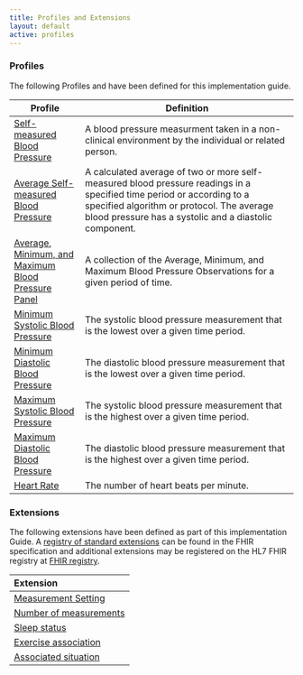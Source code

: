 ```yaml
---
title: Profiles and Extensions
layout: default
active: profiles
---
```

### Profiles

The following Profiles and have been defined for this implementation guide.

<div>
	<table class="grid">
		<thead>
			<tr>
			  <th width="25%">Profile</th>
			  <th width="75%">Definition</th>
			</tr>
		</thead>
		<tbody>
          <tr>
            <td><a href="StructureDefinition-self-measured-bp.html">Self-measured Blood Pressure</a></td>
            <td>A blood pressure measurment taken in a non-clinical environment by the individual or related person.</td>
          </tr>
          <tr>
            <td><a href="StructureDefinition-average-smbp.html">Average Self-measured Blood Pressure</a></td>
            <td>A calculated average of two or more self-measured blood pressure readings in a specified time period or according to a specified algorithm or protocol.  The average blood pressure has a systolic and a diastolic component.</td>
          </tr>
          <tr>
            <td><a href="StructureDefinition-avg-minmax-bp-panel.html">Average, Minimum, and Maximum Blood Pressure Panel</a></td>
            <td>A collection of the Average, Minimum, and Maximum Blood Pressure Observations for a given period of time.</td>
          </tr>
          <tr>
            <td><a href="StructureDefinition-min-sys-bp.html">Minimum Systolic Blood Pressure</a></td>
            <td>The systolic blood pressure measurement that is the lowest over a given time period.</td>
          </tr>
          <tr>
            <td><a href="StructureDefinition-min-diast-bp.html">Minimum Diastolic Blood Pressure</a></td>
            <td>The diastolic blood pressure measurement that is the lowest over a given time period.</td>
          </tr>
          <tr>
            <td><a href="StructureDefinition-max-sys-bp.html">Maximum Systolic Blood Pressure</a></td>
            <td>The systolic blood pressure measurement that is the highest over a given time period.</td>
          </tr>
          <tr>
            <td><a href="StructureDefinition-max-diast-bp.html">Maximum Diastolic Blood Pressure</a></td>
            <td>The diastolic blood pressure measurement that is the highest over a given time period.</td>
          </tr>
          <tr>
            <td><a href="StructureDefinition-heart-rate.html">Heart Rate</a></td>
            <td>The number of heart beats per minute.</td>
          </tr>
        </tbody>
    </table>
</div>

### Extensions

The following extensions have been defined as part of this implementation Guide. A [registry of standard extensions]({{site.data.fhir.path}}extensibility-registry.html) can be found in the FHIR specification and additional extensions may be registered on the HL7 FHIR registry at [FHIR registry](http://hl7.org/fhir/registry).

|Extension|
|:----|
|[Measurement Setting](StructureDefinition-MeasurementSettingExt.html)|
|[Number of measurements](StructureDefinition-NumberOfMeasurementsExt.html)|
|[Sleep status](StructureDefinition-SleepStatusExt.html)|
|[Exercise association](StructureDefinition-ExerciseAssociationExt.html)|
|[Associated situation](StructureDefinition-AssociatedSituationExt.html)|